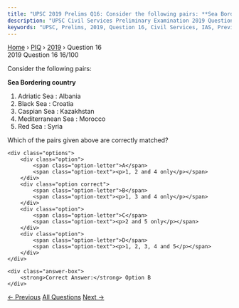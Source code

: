 ```yaml
---
title: "UPSC 2019 Prelims Q16: Consider the following pairs: **Sea Bordering country**   1...."
description: "UPSC Civil Services Preliminary Examination 2019 Question 16 with options and answer"
keywords: "UPSC, Prelims, 2019, Question 16, Civil Services, IAS, Previous Year Questions"
---
```


<nav class="breadcrumb">
    <a href="../../">Home</a>
    <span>›</span>
    <a href="../">PIQ</a>
    <span>›</span>
    <a href="./">2019</a>
    <span>›</span>
    <span>Question 16</span>
</nav>

<div class="question-header">
    <div class="question-meta">
        <span class="year-badge">2019</span>
        <span class="question-number">Question 16</span>
        <span class="progress">16/100</span>
    </div>
    <div class="progress-bar">
        <div class="progress-fill" style="width: 16.0%"></div>
    </div>
</div>

<div class="question-content">
    <div class="question-text">
        <p>Consider the following pairs:</p>
<p><strong>Sea Bordering country</strong></p>
<ol>
<li>Adriatic Sea : Albania</li>
<li>Black Sea : Croatia</li>
<li>Caspian Sea : Kazakhstan</li>
<li>Mediterranean Sea : Morocco</li>
<li>Red Sea : Syria</li>
</ol>
<p>Which of the pairs given above are correctly matched?</p>
    </div>
    
    <div class="options">
        <div class="option">
            <span class="option-letter">A</span>
            <span class="option-text"><p>1, 2 and 4 only</p></span>
        </div>
        <div class="option correct">
            <span class="option-letter">B</span>
            <span class="option-text"><p>1, 3 and 4 only</p></span>
        </div>
        <div class="option">
            <span class="option-letter">C</span>
            <span class="option-text"><p>2 and 5 only</p></span>
        </div>
        <div class="option">
            <span class="option-letter">D</span>
            <span class="option-text"><p>1, 2, 3, 4 and 5</p></span>
        </div>
    </div>

    <div class="answer-box">
        <strong>Correct Answer:</strong> Option B
    </div>
</div>

<div class="question-nav">
    <a href="../q015-consider-the-following-1-carbon-monoxide-2-methane/" class="nav-btn prev">← Previous</a>
    <a href="../" class="nav-btn center">All Questions</a>
    <a href="../q017-among-the-following-which-one-is-the-largest-expor/" class="nav-btn next">Next →</a>
</div>
